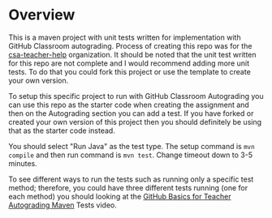# Overview

This is a maven project with unit tests written for implementation with GitHub Classroom autograding.  Process of creating this repo was for the [csa-teacher-help](https://github.com/csa-teachers-help) organization.  It should be noted that the unit test written for this repo are not complete and I would recommend adding more unit tests.  To do that you could fork this project or use the template to create your own version.

To setup this specific project to run with GitHub Classroom Autograding you can use this repo as the starter code when creating the assignment and then on the Autograding section you can add a test.  If you have forked or created your own version of this project then you should definitely be using that as the starter code instead.

You should select "Run Java" as the test type.  The setup command is `mvn compile` and then run command is `mvn test`.  Change timeout down to 3-5 minutes.

To see different ways to run the tests such as running only a specific test method; therefore, you could have three different tests running (one for each method) you should looking at the [GitHub Basics for Teacher Autograding Maven](LINK_HERE) Tests video.
